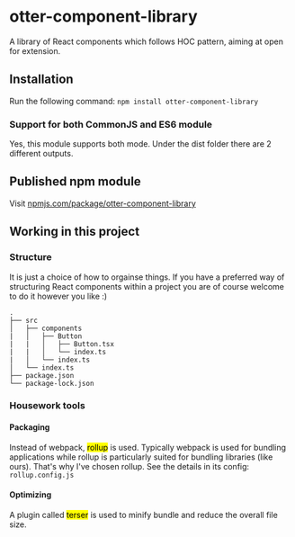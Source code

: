 # otter-component-library
A library of React components which follows HOC pattern, aiming at open for extension.
## Installation
Run the following command:
`npm install otter-component-library`
### Support for both CommonJS and ES6 module
Yes, this module supports both mode. Under the dist folder there are 2 different outputs.
## Published npm module
Visit [npmjs.com/package/otter-component-library](https://www.npmjs.com/package/otter-component-library)
## Working in this project
### Structure
It is just a choice of how to orgainse things. If you have a preferred way of structuring React components within a project you are of course welcome to do it however you like :)
```
.
├── src
│   ├── components
|   │   ├── Button
|   |   │   ├── Button.tsx
|   |   │   └── index.ts
|   │   └── index.ts
│   └── index.ts
├── package.json
└── package-lock.json
```
### Housework tools
#### Packaging
Instead of webpack, <mark>rollup</mark> is used. Typically webpack is used for bundling applications while rollup is particularly suited for bundling libraries (like ours). That's why I've chosen rollup. See the details in its config:
`rollup.config.js`
#### Optimizing
A plugin called <mark>terser</mark> is used to minify bundle and reduce the overall file size.
